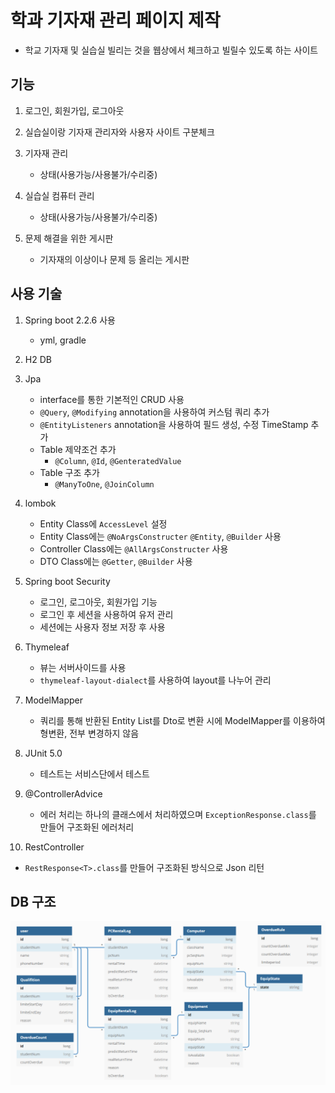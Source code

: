 # 학과 기자재 관리 페이지 제작

- 학교 기자재 및 실습실 빌리는 것을 웹상에서 체크하고 빌릴수 있도록 하는 사이트

## 기능
1. 로그인, 회원가입, 로그아웃

2. 실습실이랑 기자재 관리자와 사용자 사이트 구분체크

3. 기자재 관리
     - 상태(사용가능/사용불가/수리중)

4. 실습실 컴퓨터 관리
    - 상태(사용가능/사용불가/수리중)

5. 문제 해결을 위한 게시판
    - 기자재의 이상이나 문제 등 올리는 게시판

## 사용 기술
1. Spring boot 2.2.6 사용
    - yml, gradle

2. H2 DB

3. Jpa
    - interface를 통한 기본적인 CRUD 사용
    - `@Query`, `@Modifying` annotation을 사용하여 커스텀 쿼리 추가
    - `@EntityListeners` annotation을 사용하여 필드 생성, 수정 TimeStamp 추가
    - Table 제약조건 추가
        - `@Column`, `@Id`, `@GenteratedValue`
    - Table 구조 추가
        - `@ManyToOne`, `@JoinColumn`

4. lombok
    - Entity Class에 `AccessLevel` 설정
    - Entity Class에는 `@NoArgsConstructer` `@Entity`, `@Builder` 사용
    - Controller Class에는 `@AllArgsConstructer` 사용
    - DTO Class에는 `@Getter`, `@Builder` 사용

5. Spring boot Security
    - 로그인, 로그아웃, 회원가입 기능
    - 로그인 후 세션을 사용하여 유저 관리
    - 세션에는 사용자 정보 저장 후 사용

6. Thymeleaf
    - 뷰는 서버사이드를 사용
    - `thymeleaf-layout-dialect`를 사용하여 layout를 나누어 관리

7. ModelMapper
    - 쿼리를 통해 반환된 Entity List를 Dto로 변환 시에 ModelMapper를 이용하여 형변환, 전부 변경하지 않음

8. JUnit 5.0
    - 테스트는 서비스단에서 테스트

9. @ControllerAdvice
    - 에러 처리는 하나의 클래스에서 처리하였으며 `ExceptionResponse.class`를 만들어 구조화된 에러처리

10. RestController
   -  `RestResponse<T>.class`를 만들어 구조화된 방식으로 Json 리턴

## DB 구조
   ![alt DataBase_Structure](img/DataBase_Structure.png)
